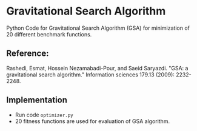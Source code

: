 #  Gravitational Search Algorithm
Python Code for Gravitational Search Algorithm (GSA) for minimization of 20 different benchmark functions.

## Reference: 
Rashedi, Esmat, Hossein Nezamabadi-Pour, and Saeid Saryazdi. "GSA: a gravitational search algorithm." 
Information sciences 179.13 (2009): 2232-2248.	

## Implementation
- Run code `optimizer.py`
- 20 fitness functions are used for evaluation of GSA algorithm. 

